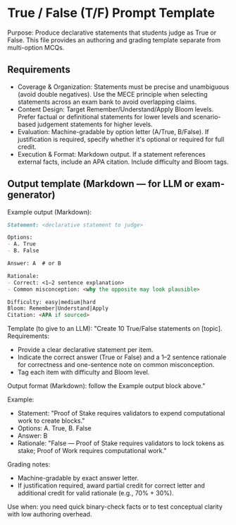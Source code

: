# True / False (T/F) Prompt Template

Purpose: Produce declarative statements that students judge as True or False. This file provides an authoring and grading template separate from multi-option MCQs.

## Requirements

- Coverage & Organization: Statements must be precise and unambiguous (avoid double negatives). Use the MECE principle when selecting statements across an exam bank to avoid overlapping claims.
- Content Design: Target Remember/Understand/Apply Bloom levels. Prefer factual or definitional statements for lower levels and scenario-based judgement statements for higher levels.
- Evaluation: Machine-gradable by option letter (A/True, B/False). If justification is required, specify whether it's optional or required for full credit.
- Execution & Format: Markdown output. If a statement references external facts, include an APA citation. Include difficulty and Bloom tags.

## Output template (Markdown — for LLM or exam-generator)

Example output (Markdown):

```markdown
Statement: <declarative statement to judge>

Options:
- A. True
- B. False

Answer: A  # or B

Rationale:
- Correct: <1–2 sentence explanation>
- Common misconception: <why the opposite may look plausible>

Difficulty: easy|medium|hard
Bloom: Remember|Understand|Apply
Citation: <APA if sourced>
```

Template (to give to an LLM):
"Create 10 True/False statements on [topic]. Requirements:
- Provide a clear declarative statement per item.
- Indicate the correct answer (True or False) and a 1–2 sentence rationale for correctness and one-sentence note on common misconception.
- Tag each item with difficulty and Bloom level.

Output format (Markdown): follow the Example output block above."

Example:
- Statement: "Proof of Stake requires validators to expend computational work to create blocks."
- Options: A. True, B. False
- Answer: B
- Rationale: "False — Proof of Stake requires validators to lock tokens as stake; Proof of Work requires computational work."

Grading notes:
- Machine-gradable by exact answer letter.
- If justification required, award partial credit for correct letter and additional credit for valid rationale (e.g., 70% + 30%).

Use when: you need quick binary-check facts or to test conceptual clarity with low authoring overhead.